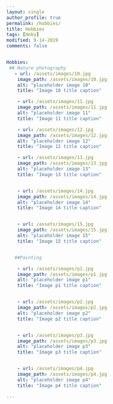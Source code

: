 ```yaml
---
layout: single
author_profile: true
permalink: /hobbies/
title: Hobbies
tags: [Hoby]
modified: 9-14-2019
comments: false


Hobbies: 
 ## Nature photography
   - url: /assets/images/10.jpg
    image_path: /assets/images/10.jpg
    alt: "placeholder image 10"
    title: "Image 10 title caption"

    - url: /assets/images/11.jpg
    image_path: /assets/images/11.jpg
    alt: "placeholder image 11"
    title: "Image 11 title caption"

    - url: /assets/images/12.jpg
    image_path: /assets/images/12.jpg
    alt: "placeholder image 12"
    title: "Image 12 title caption"

    - url: /assets/images/13.jpg
    image_path: /assets/images/13.jpg
    alt: "placeholder image 13"
    title: "Image 13 title caption"


    - url: /assets/images/14.jpg
    image_path: /assets/images/14.jpg
    alt: "placeholder image 14"
    title: "Image 14 title caption"


    - url: /assets/images/15.jpg
    image_path: /assets/images/15.jpg
    alt: "placeholder image 15"
    title: "Image 15 title caption"


   ##Painting

    - url: /assets/images/p1.jpg
    image_path: /assets/images/p1.jpg
    alt: "placeholder image p1"
    title: "Image p1 title caption"


    - url: /assets/images/p2.jpg
    image_path: /assets/images/p2.jpg
    alt: "placeholder image p2"
    title: "Image p2 title caption"


    - url: /assets/images/p3.jpg
    image_path: /assets/images/p3.jpg
    alt: "placeholder image p3"
    title: "Image p3 title caption"


    - url: /assets/images/p4.jpg
    image_path: /assets/images/p4.jpg
    alt: "placeholder image p4"
    title: "Image p4 title caption"
    
---
```

